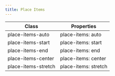 ```yaml
---
title: Place Items
---
```


| Class       | Properties               |
| ----------- | ------------------------ |
| place-items-auto | place-items: auto |
| place-items-start | place-items: start |
| place-items-end | place-items: end |
| place-items-center | place-items: center |
| place-items-stretch | place-items: stretch |